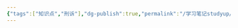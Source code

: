 ```yaml
---
{"tags":["知识点","刑诉"],"dg-publish":true,"permalink":"/学习笔记studyup/刑事诉讼法/私分国有资产罪/","dgPassFrontmatter":true,"created":"2024-11-02T11:36:42.978+08:00","updated":"2024-11-02T11:36:43.524+08:00"}
---
```


